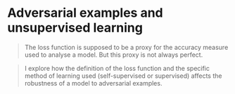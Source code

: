 # Adversarial examples and unsupervised learning

> The loss function is supposed to be a proxy for the accuracy measure used to analyse a model. But this proxy is not always perfect.

> I explore how the definition of the loss function and the specific method of learning used (self-supervised or supervised) affects the robustness of a model to adversarial examples.
